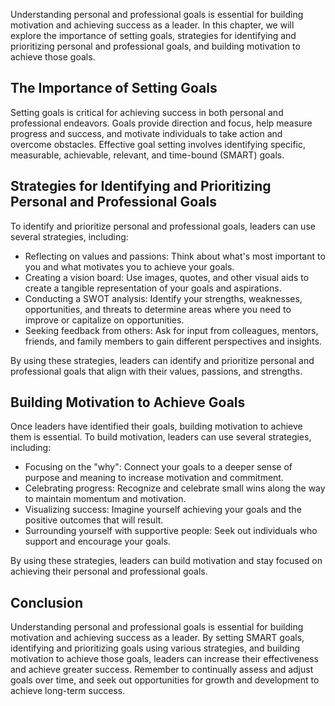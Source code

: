 
Understanding personal and professional goals is essential for building motivation and achieving success as a leader. In this chapter, we will explore the importance of setting goals, strategies for identifying and prioritizing personal and professional goals, and building motivation to achieve those goals.

The Importance of Setting Goals
-------------------------------

Setting goals is critical for achieving success in both personal and professional endeavors. Goals provide direction and focus, help measure progress and success, and motivate individuals to take action and overcome obstacles. Effective goal setting involves identifying specific, measurable, achievable, relevant, and time-bound (SMART) goals.

Strategies for Identifying and Prioritizing Personal and Professional Goals
---------------------------------------------------------------------------

To identify and prioritize personal and professional goals, leaders can use several strategies, including:

* Reflecting on values and passions: Think about what's most important to you and what motivates you to achieve your goals.
* Creating a vision board: Use images, quotes, and other visual aids to create a tangible representation of your goals and aspirations.
* Conducting a SWOT analysis: Identify your strengths, weaknesses, opportunities, and threats to determine areas where you need to improve or capitalize on opportunities.
* Seeking feedback from others: Ask for input from colleagues, mentors, friends, and family members to gain different perspectives and insights.

By using these strategies, leaders can identify and prioritize personal and professional goals that align with their values, passions, and strengths.

Building Motivation to Achieve Goals
------------------------------------

Once leaders have identified their goals, building motivation to achieve them is essential. To build motivation, leaders can use several strategies, including:

* Focusing on the "why": Connect your goals to a deeper sense of purpose and meaning to increase motivation and commitment.
* Celebrating progress: Recognize and celebrate small wins along the way to maintain momentum and motivation.
* Visualizing success: Imagine yourself achieving your goals and the positive outcomes that will result.
* Surrounding yourself with supportive people: Seek out individuals who support and encourage your goals.

By using these strategies, leaders can build motivation and stay focused on achieving their personal and professional goals.

Conclusion
----------

Understanding personal and professional goals is essential for building motivation and achieving success as a leader. By setting SMART goals, identifying and prioritizing goals using various strategies, and building motivation to achieve those goals, leaders can increase their effectiveness and achieve greater success. Remember to continually assess and adjust goals over time, and seek out opportunities for growth and development to achieve long-term success.
